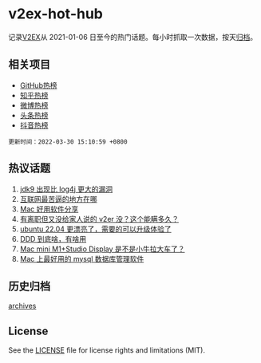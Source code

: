 # v2ex-hot-hub

 记录[V2EX](https://www.v2ex.com/)从 2021-01-06 日至今的热门话题。每小时抓取一次数据，按天[归档](archives)。
 
 ## 相关项目

- [GitHub热榜](https://github.com/lonnyzhang423/github-hot-hub)
- [知乎热榜](https://github.com/lonnyzhang423/zhihu-hot-hub)
- [微博热榜](https://github.com/lonnyzhang423/weibo-hot-hub)
- [头条热榜](https://github.com/lonnyzhang423/toutiao-hot-hub)
- [抖音热榜](https://github.com/lonnyzhang423/douyin-hot-hub)


 `更新时间：2022-03-30 15:10:59 +0800`

## 热议话题

1. [jdk9 出现比 log4j 更大的漏洞](https://www.v2ex.com/t/843724)
1. [互联网最苦逼的地方在哪](https://www.v2ex.com/t/843644)
1. [Mac 好用软件分享](https://www.v2ex.com/t/843789)
1. [有离职但又没给家人说的 v2er 没？这个能瞒多久？](https://www.v2ex.com/t/843816)
1. [ubuntu 22.04 更漂亮了，需要的可以升级体验了](https://www.v2ex.com/t/843663)
1. [DDD 到底啥，有啥用](https://www.v2ex.com/t/843675)
1. [Mac mini M1+Studio Display 是不是小牛拉大车了？](https://www.v2ex.com/t/843720)
1. [Mac 上最好用的 mysql 数据库管理软件](https://www.v2ex.com/t/843750)

## 历史归档

[archives](archives)

## License

See the [LICENSE](LICENSE) file for license rights and limitations (MIT).
